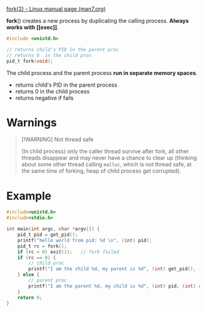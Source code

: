 [fork(2) - Linux manual page (man7.org)](https://www.man7.org/linux/man-pages/man2/fork.2.html)

**fork**() creates a new process by duplicating the calling process. **Always works with [[exec]]**.

```c
#include <unistd.h>

// returns child's PID in the parent proc
// returns 0  in the child proc
pid_t fork(void);
```

The child process and the parent process **run in separate memory spaces**.

- returns child's PID in the parent process
- returns 0  in the child process
- returns negative if fails


# Warnings
> [!WARNING]  Not thread safe
> 
> (In child process) only the caller thread survive after fork, all other threads disappear and may never have a chance to clear up (thinking about some other thread calling `malloc`, which is not thread safe, at the same time of forking, heap of child process get corrupted).


# Example
```c
#include<unistd.h>
#include<stdio.h>

int main(int argc, char *argv[]) {
	pid_t pid = get_pid();
	printf("hello world from pid: %d \n", (int) pid);
	pid_t rc = fork();
	if (rc < 0) exit(1);   // fork failed
	if (rc == 0) {
		// child proc
		printf("I am the child %d, my parent is %d", (int) get_pid(), (int) pid);
	} else {
		// parent proc
		printf("I am the parent %d, my child is %d", (int) pid, (int) rc);
	}
	return 0;
}
```
